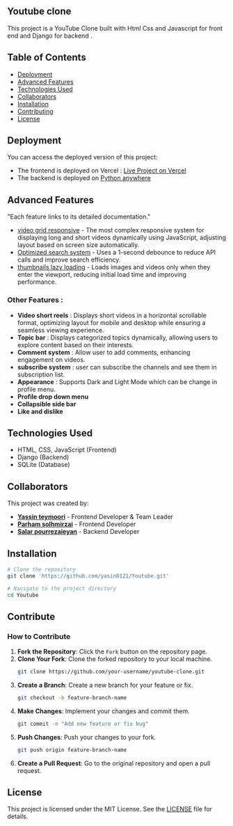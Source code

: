 ## Youtube clone
This project is a YouTube Clone built with Html Css and Javascript for front end and Django for backend .

## Table of Contents
- [Deployment](#deployment)
- [Advanced Features](#advanced-features)
- [Technologies Used](#technologies-used)
- [Collaborators](#collaborators)
- [Installation](#installation)
- [Contributing](#contribute)
- [License](#license)

## Deployment
You can access the deployed version of this project:
- The frontend is deployed on Vercel : [Live Project on Vercel](https://youtube-three-pearl.vercel.app/)
- The backend is deployed on [Python anywhere](https://www.pythonanywhere.com)

## Advanced Features
"Each feature links to its detailed documentation."

- [video grid responsive](Risponsive.md) - The most complex responsive system for displaying long and short videos dynamically using JavaScript, adjusting layout based on screen size automatically.
- [Optimized search system](Search.md) - Uses a 1-second debounce to reduce API calls and improve search efficiency.
- [thumbnails lazy loading](LazyLoading.md) - Loads images and videos only when they enter the viewport, reducing initial load time and improving performance. 

### Other Features :
- **Video short reels** : Displays short videos in a horizontal scrollable format, optimizing layout for mobile and desktop while ensuring a seamless viewing experience.
- **Topic bar** : Displays categorized topics dynamically, allowing users to explore content based on their interests.
- **Comment system** : Allow user to add comments, enhancing engagement on videos.
- **subscribe system** : user can subscribe the channels and see them in subscription list.
- **Appearance** : Supports Dark and Light Mode which can be change in profile menu.
- **Profile drop down menu**
- **Collapsible side bar**
- **Like and dislike**

## Technologies Used
- HTML, CSS, JavaScript (Frontend)
- Django (Backend)
- SQLite (Database)

## Collaborators
This project was created by:
- **[Yassin teymoori](https://github.com/yasin0121)** -  Frontend Developer & Team Leader
- **[Parham solhmirzai](https://github.com/parham0121)** -  Frontend Developer
- **[Salar pourrezaieyan](https://github.com/Salar-pr)** -  Backend Developer

## Installation

```sh
# Clone the repository
git clone 'https://github.com/yasin0121/Youtube.git'

# Navigate to the project directory
cd Youtube
```

## Contribute
### How to Contribute
1. **Fork the Repository**: Click the `Fork` button on the repository page.
2. **Clone Your Fork**: Clone the forked repository to your local machine.
   ```sh
   git clone https://github.com/your-username/youtube-clone.git
   ```
3. **Create a Branch**: Create a new branch for your feature or fix.
   ```sh
   git checkout -b feature-branch-name
   ```
4. **Make Changes**: Implement your changes and commit them.
   ```sh
   git commit -m "Add new feature or fix bug"
   ```
5. **Push Changes**: Push your changes to your fork.
   ```sh
   git push origin feature-branch-name
   ```
6. **Create a Pull Request**: Go to the original repository and open a pull request.

## License

This project is licensed under the MIT License. See the [LICENSE](LICENSE.md) file for details.